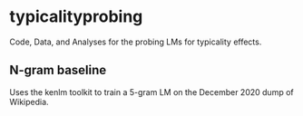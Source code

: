 # typicalityprobing
Code, Data, and Analyses for the probing LMs for typicality effects.

## N-gram baseline

Uses the kenlm toolkit to train a 5-gram LM on the December 2020 dump of Wikipedia.

